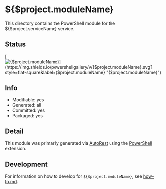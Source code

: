 # ${$project.moduleName}
This directory contains the PowerShell module for the ${$project.serviceName} service.

## Status
[![${$project.moduleName}](https://img.shields.io/powershellgallery/v/${$project.moduleName}.svg?style=flat-square&label=${$project.moduleName} "${$project.moduleName}")](https://www.powershellgallery.com/packages/${$project.moduleName}/)

## Info
- Modifiable: yes
- Generated: all
- Committed: yes
- Packaged: yes

## Detail
This module was primarily generated via [AutoRest](https://github.com/Azure/autorest) using the [PowerShell](https://github.com/Azure/autorest.powershell) extension.

## Development
For information on how to develop for `${$project.moduleName}`, see [how-to.md](how-to.md).